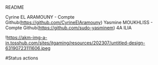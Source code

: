 README

Cyrine EL ARAMOUNY - Compte Github(https://github.com/CyrineElAramouny)
Yasmine MOUKHLISS - Compte Github(https://github.com/sudo-yasminem)
4A ILIA

!https://akm-img-a-in.tosshub.com/sites/itgaming/resources/202307/untitled-design-63190723111606.jpeg

#Status actions

